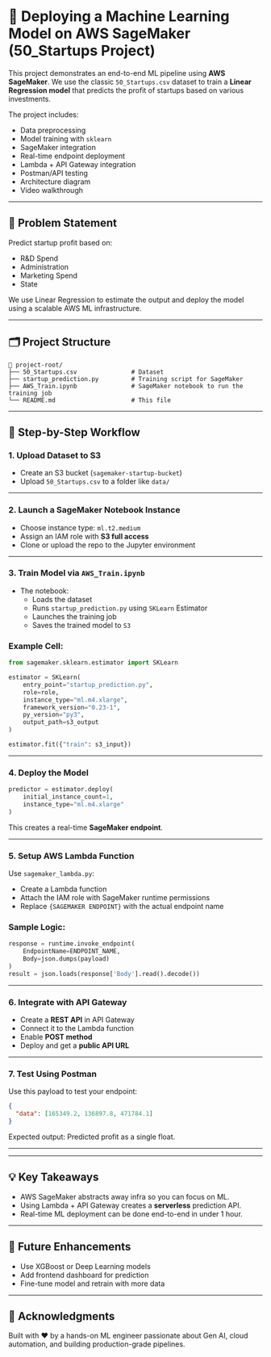 
# 🚀 Deploying a Machine Learning Model on AWS SageMaker (50_Startups Project)

This project demonstrates an end-to-end ML pipeline using **AWS SageMaker**. We use the classic `50_Startups.csv` dataset to train a **Linear Regression model** that predicts the profit of startups based on various investments.

The project includes:
- Data preprocessing
- Model training with `sklearn`
- SageMaker integration
- Real-time endpoint deployment
- Lambda + API Gateway integration
- Postman/API testing
- Architecture diagram
- Video walkthrough

---

## 🧠 Problem Statement

Predict startup profit based on:
- R&D Spend
- Administration
- Marketing Spend
- State

We use Linear Regression to estimate the output and deploy the model using a scalable AWS ML infrastructure.

---

## 🗂️ Project Structure

```
📁 project-root/
├── 50_Startups.csv               # Dataset
├── startup_prediction.py         # Training script for SageMaker
├── AWS_Train.ipynb               # SageMaker notebook to run the training job
└── README.md                     # This file
```

---

## 🔧 Step-by-Step Workflow

### 1. Upload Dataset to S3

- Create an S3 bucket (`sagemaker-startup-bucket`)
- Upload `50_Startups.csv` to a folder like `data/`

---

### 2. Launch a SageMaker Notebook Instance

- Choose instance type: `ml.t2.medium`
- Assign an IAM role with **S3 full access**
- Clone or upload the repo to the Jupyter environment

---

### 3. Train Model via `AWS_Train.ipynb`

- The notebook:
  - Loads the dataset
  - Runs `startup_prediction.py` using `SKLearn` Estimator
  - Launches the training job
  - Saves the trained model to `S3`

### Example Cell:

```python
from sagemaker.sklearn.estimator import SKLearn

estimator = SKLearn(
    entry_point="startup_prediction.py",
    role=role,
    instance_type="ml.m4.xlarge",
    framework_version="0.23-1",
    py_version="py3",
    output_path=s3_output
)

estimator.fit({"train": s3_input})
```

---

### 4. Deploy the Model

```python
predictor = estimator.deploy(
    initial_instance_count=1,
    instance_type="ml.m4.xlarge"
)
```

This creates a real-time **SageMaker endpoint**.

---

### 5. Setup AWS Lambda Function

Use `sagemaker_lambda.py`:

- Create a Lambda function
- Attach the IAM role with SageMaker runtime permissions
- Replace `{SAGEMAKER ENDPOINT}` with the actual endpoint name

### Sample Logic:

```python
response = runtime.invoke_endpoint(
    EndpointName=ENDPOINT_NAME,
    Body=json.dumps(payload)
)
result = json.loads(response['Body'].read().decode())
```

---

### 6. Integrate with API Gateway

- Create a **REST API** in API Gateway
- Connect it to the Lambda function
- Enable **POST method**
- Deploy and get a **public API URL**

---

### 7. Test Using Postman

Use this payload to test your endpoint:

```json
{
  "data": [165349.2, 136897.8, 471784.1]
}
```

Expected output: Predicted profit as a single float.

---

---

## 💡 Key Takeaways

- AWS SageMaker abstracts away infra so you can focus on ML.
- Using Lambda + API Gateway creates a **serverless** prediction API.
- Real-time ML deployment can be done end-to-end in under 1 hour.

---

## 📌 Future Enhancements

- Use XGBoost or Deep Learning models
- Add frontend dashboard for prediction
- Fine-tune model and retrain with more data

---

## 🙌 Acknowledgments

Built with ❤️ by a hands-on ML engineer passionate about Gen AI, cloud automation, and building production-grade pipelines.


